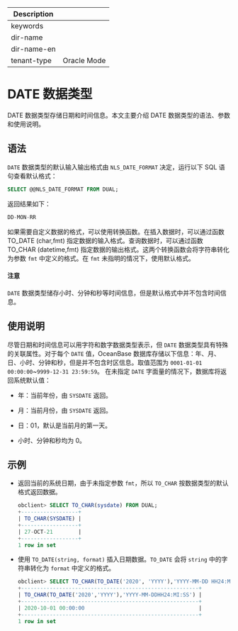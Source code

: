 | Description   |                 |
|---------------|-----------------|
| keywords      |                 |
| dir-name      |                 |
| dir-name-en   |                 |
| tenant-type   | Oracle Mode     |

# DATE 数据类型

DATE 数据类型存储日期和时间信息。本文主要介绍 DATE 数据类型的语法、参数和使用说明。

## 语法

`DATE` 数据类型的默认输入输出格式由 `NLS_DATE_FORMAT` 决定，运行以下 SQL 语句查看默认格式：

```sql
SELECT @@NLS_DATE_FORMAT FROM DUAL;
```

返回结果如下：

```sql
DD-MON-RR
```

如果需要自定义数据的格式，可以使用转换函数。在插入数据时，可以通过函数 TO_DATE (char,fmt) 指定数据的输入格式。查询数据时，可以通过函数 TO_CHAR (datetime,fmt) 指定数据的输出格式。这两个转换函数会将字符串转化为参数 `fmt` 中定义的格式。在 `fmt` 未指明的情况下，使用默认格式。

  <main id="notice" type='notice'>
    <h4>注意</h4>
    <p><code>DATE</code> 数据类型储存小时、分钟和秒等时间信息，但是默认格式中并不包含时间信息。</p>
  </main>

## 使用说明

尽管日期和时间信息可以用字符和数字数据类型表示，但 `DATE` 数据类型具有特殊的关联属性。对于每个 `DATE` 值，OceanBase 数据库存储以下信息：年、月、日、小时、分钟和秒，但是并不包含时区信息。取值范围为 `0001-01-01 00:00:00`\~`9999-12-31 23:59:59`。
在未指定 `DATE` 字面量的情况下，数据库将返回系统默认值：

* 年：当前年份，由 `SYSDATE` 返回。

* 月：当前月份，由 `SYSDATE` 返回。

* 日：01，默认是当前月的第一天。

* 小时、分钟和秒均为 0。

## 示例

* 返回当前的系统日期，由于未指定参数 `fmt`，所以 `TO_CHAR` 按数据类型的默认格式返回数据。

  ```sql
  obclient> SELECT TO_CHAR(sysdate) FROM DUAL;
  +------------------+
  | TO_CHAR(SYSDATE) |
  +------------------+
  | 27-OCT-21        |
  +------------------+
  1 row in set
  ```

* 使用 `TO_DATE(string, format)` 插入日期数据。`TO_DATE` 会将 `string` 中的字符串转化为 `format` 中定义的格式。

  ```sql
  obclient> SELECT TO_CHAR(TO_DATE('2020', 'YYYY'),'YYYY-MM-DD HH24:MI:SS') FROM DUAL;
  +--------------------------------------------------------+
  | TO_CHAR(TO_DATE('2020','YYYY'),'YYYY-MM-DDHH24:MI:SS') |
  +--------------------------------------------------------+
  | 2020-10-01 00:00:00                                    |
  +--------------------------------------------------------+
  1 row in set
  ```

